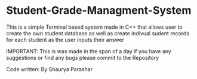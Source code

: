 # Student-Grade-Managment-System

This is a simple Terminal based system made in C++ that allows user to create the own student database as well as create indivual sudent records for each student as the
user inputs their answer

IMPORTANT: This is was made in the span of a day if you have any suggestions or find any bugs please commit to the Repository

Code written: By Shaurya Parashar
